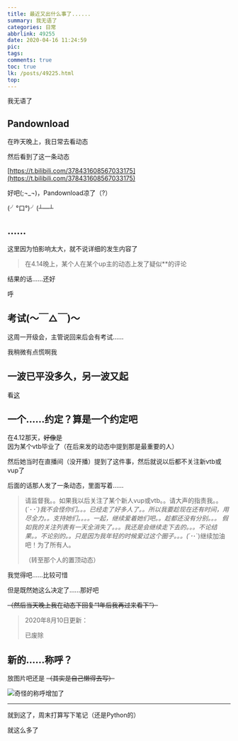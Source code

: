 ```yaml
---
title: 最近又出什么事了......
summary: 我无语了
categories: 日常
abbrlink: 49255
date: 2020-04-16 11:24:59
pic:
tags:
comments: true
toc: true
lk: /posts/49225.html
top:
---
```


我无语了

<!-- more -->

## Pandownload

在昨天晚上，我日常去看动态

然后看到了这一条动态

[https://t.bilibili.com/378431608567033175](https://t.bilibili.com/378431608567033175)

好吧(;¬_¬)，Pandownload凉了（?）

(╯°口°)╯(┴—┴


## ......

这里因为怕影响太大，就不说详细的发生内容了

>在4.14晚上，某个人在某个up主的动态上发了疑似*\*的评论

结果的话......还好

呼


## 考试(〜￣△￣)〜

这周一开级会，主管说回来后会有考试......

我稍微有点慌啊我


## 一波已平没多久，另一波又起

看[这](https://www.bilibili.com/read/cv5626887)


## 一个......约定？算是一个约定吧

在4.12那天，~~好像是~~因为某个vtb毕业了（在后来发的动态中提到那是最重要的人）

然后她当时在直播间（没开播）提到了这件事，然后就说以后都不关注新vtb或vup了

后面的话那人发了一条动态，里面写着......

>请监督我。。如果我以后关注了某个新人vup或vtb。。请大声的指责我。。(´･_･\`)我不会怪你们。。。已经走了好多人了。。所以我要趁现在还有时间，用尽全力。。支持她们。。。。一起，继续爱着她们吧。。趁都还没有分别。。。
假如我的关注列表有一天全消失了。。。我还是会继续走下去的。。。不论结果。。不论别的。。只是因为我年轻的时候爱过这个圈子。。。(´･_･\`)继续加油吧！为了所有人。
>
>（转至那个人的置顶动态）

我觉得吧......比较可惜

但是既然她这么决定了......那好吧

~~（然后当天晚上我在动态下回复“1年后我再过来看下”）~~

> 2020年8月10日更新：
>
> 已废除


## 新的......称呼？

放图片吧还是 ~~（其实是自己懒得去写）~~

![奇怪的称呼增加了](https://gitee.com/lijiajunljj/wdbktc/raw/master/20200416130020.webp)

---

就到这了，周末打算写下笔记（还是Python的）

就这么多了
